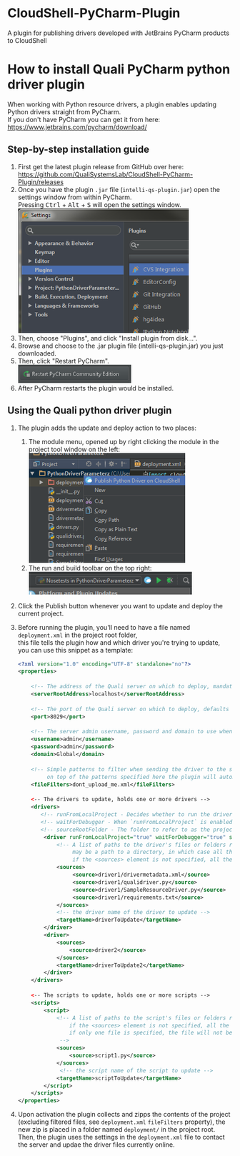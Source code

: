 # CloudShell-PyCharm-Plugin
A plugin for publishing drivers developed with JetBrains PyCharm products to CloudShell

# How to install Quali PyCharm python driver plugin

When working with Python resource drivers, a plugin enables updating Python drivers straight from PyCharm.  
If you don't have PyCharm you can get it from here: https://www.jetbrains.com/pycharm/download/

## Step-by-step installation guide

1. First get the latest plugin release from GitHub over here:  
    https://github.com/QualiSystemsLab/CloudShell-PyCharm-Plugin/releases
2. Once you have the plugin `.jar` file (`intelli-qs-plugin.jar`) open the settings window from within PyCharm.  
    Pressing <kbd>Ctrl</kbd> + <kbd>Alt</kbd> + <kbd>S</kbd> will open the settings window.  
    ![Settings Window](/docs/images/settings_window.png)
3. Then, choose "Plugins", and click "Install plugin from disk...".  
4. Browse and choose to the .jar plugin file (intelli-qs-plugin.jar) you just downloaded.  
5. Then, click "Restart PyCharm".  
    ![Restart Button](/docs/images/restart_button.png)
6. After PyCharm restarts the plugin would be installed.

## Using the Quali python driver plugin
1. The plugin adds the update and deploy action to two places:
    1. The module menu, opened up by right clicking the module in the project tool window on the left:  
        ![Project Tool Window](/docs/images/module_menu.png)
    2. The run and build toolbar on the top right:  
        ![Runner Actions](/docs/images/build_menu.png)
2. Click the Publish button whenever you want to update and deploy the current project. 
3. Before running the plugin, you'll need to have a file named `deployment.xml` in the project root folder,  
    this file tells the plugin how and which driver you're trying to update, you can use this snippet as a template:
    
    ``` xml
    <?xml version="1.0" encoding="UTF-8" standalone="no"?>
    <properties>

        <!-- The address of the Quali server on which to deploy, mandatory -->
        <serverRootAddress>localhost</serverRootAddress>

        <!-- The port of the Quali server on which to deploy, defaults to "8029" -->
        <port>8029</port>

        <!-- The server admin username, password and domain to use when deploying, defaults to "admin","admin" and "Global" -->
        <username>admin</username>
        <password>admin</password>
        <domain>Global</domain>

        <!-- Simple patterns to filter when sending the driver to the server separated by semicolons (e.g. "file.xml;logs/", also supports regular expressions),
             on top of the patterns specified here the plugin will automatically filter the "deployment/" and ".idea/" folders and the "deployment.xml" file -->
        <fileFilters>dont_upload_me.xml</fileFilters>

        <-- The drivers to update, holds one or more drivers -->
        <drivers>
           <!-- runFromLocalProject - Decides whether to run the driver from the current project directory for debugging purposes, defaults to "false" -->
           <!-- waitForDebugger - When `runFromLocalProject` is enabled, decides whether to wait for a debugger to attach before running any Python driver code, defaults to "false" -->
           <!-- sourceRootFolder - The folder to refer to as the project source root (if specified, the folder will be zipped and deployed instead of the whole project), defaults to the root project folder -->
            <driver runFromLocalProject="true" waitForDebugger="true" sourceRootFolder="driver1">
                <!-- A list of paths to the driver's files or folders relative to the project's root.
                     may be a path to a directory, in which case all the files and folders under the directory are added into the driver's zip file.
                     if the <sources> element is not specified, all the files under the project are added to the driver's zip file -->
                <sources>
                     <source>driver1/drivermetadata.xml</source>
                     <source>driver1/qualidriver.py</source>
                     <source>driver1/SampleResourceDriver.py</source>
                     <source>driver1/requirements.txt</source>
                </sources>
                <!-- the driver name of the driver to update -->
                <targetName>driverToUpdate</targetName>
            </driver>
            <driver>
                <sources>
                    <source>driver2</source>
                </sources>
                <targetName>driverToUpdate2</targetName>
            </driver>
        </drivers>

        <-- The scripts to update, holds one or more scripts -->
        <scripts>
            <script>
                <!-- A list of paths to the script's files or folders relative to the project's root.
                    if the <sources> element is not specified, all the files under the project are added to the script's zip file.
                    if only one file is specified, the file will not be compressed into a zip file.
                 -->
                <sources>
                    <source>script1.py</source>
                </sources>
                 <!-- the script name of the script to update -->
                <targetName>scriptToUpdate</targetName>
            </script>
        </scripts>
    </properties>
    ```

4. Upon activation the plugin collects and zipps the contents of the project (excluding filtered files, see `deployment.xml` `fileFilters` property),
    the new zip is placed in a folder named `deployment/` in the project root.
    Then, the plugin uses the settings in the `deployment.xml` file to contact the server and updae the driver files currently online.
